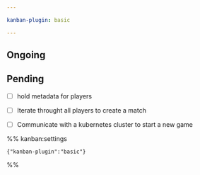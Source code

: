 ```yaml
---

kanban-plugin: basic

---
```


## Ongoing



## Pending

- [ ] hold metadata for players
- [ ] Iterate throught all players to create a match
- [ ] Communicate with a kubernetes cluster to start a new game




%% kanban:settings
```
{"kanban-plugin":"basic"}
```
%%